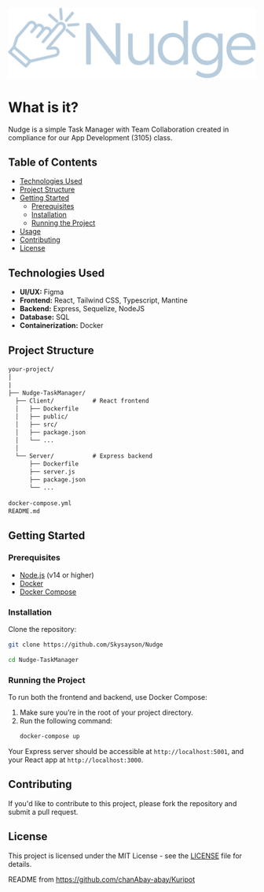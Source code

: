 ![Alt text](https://github.com/Skysayson/Nudge/blob/stable/Nudge-TaskManager/client/src/assets/Group%201.svg) <br>

# What is it?
Nudge is a simple Task Manager with Team Collaboration created in compliance for our App Development (3105) class.

## Table of Contents

- [Technologies Used](#technologies-used)
- [Project Structure](#project-structure)
- [Getting Started](#getting-started)
  - [Prerequisites](#prerequisites)
  - [Installation](#installation)
  - [Running the Project](#running-the-project)
- [Usage](#usage)
- [Contributing](#contributing)
- [License](#license)

## Technologies Used
- **UI/UX:** Figma
- **Frontend:** React, Tailwind CSS, Typescript, Mantine
- **Backend:** Express, Sequelize, NodeJS
- **Database:** SQL
- **Containerization:** Docker

## Project Structure

```
your-project/
│
|
├── Nudge-TaskManager/
  ├── Client/           # React frontend
  │   ├── Dockerfile
  │   ├── public/
  │   ├── src/
  │   ├── package.json
  │   └── ...
  │
  └── Server/           # Express backend
      ├── Dockerfile
      ├── server.js
      ├── package.json
      └── ...

docker-compose.yml
README.md
```

## Getting Started

### Prerequisites

- [Node.js](https://nodejs.org/) (v14 or higher)
- [Docker](https://www.docker.com/get-started)
- [Docker Compose](https://docs.docker.com/compose/)

### Installation

Clone the repository:

```bash
git clone https://github.com/Skysayson/Nudge
```

```bash
cd Nudge-TaskManager
```

### Running the Project

To run both the frontend and backend, use Docker Compose:

1. Make sure you’re in the root of your project directory.
2. Run the following command:
   ```bash
   docker-compose up
   ```

Your Express server should be accessible at `http://localhost:5001`, and your React app at `http://localhost:3000`.

## Contributing

If you'd like to contribute to this project, please fork the repository and submit a pull request.

## License

This project is licensed under the MIT License - see the [LICENSE](LICENSE) file for details.

README from https://github.com/chanAbay-abay/Kuripot
